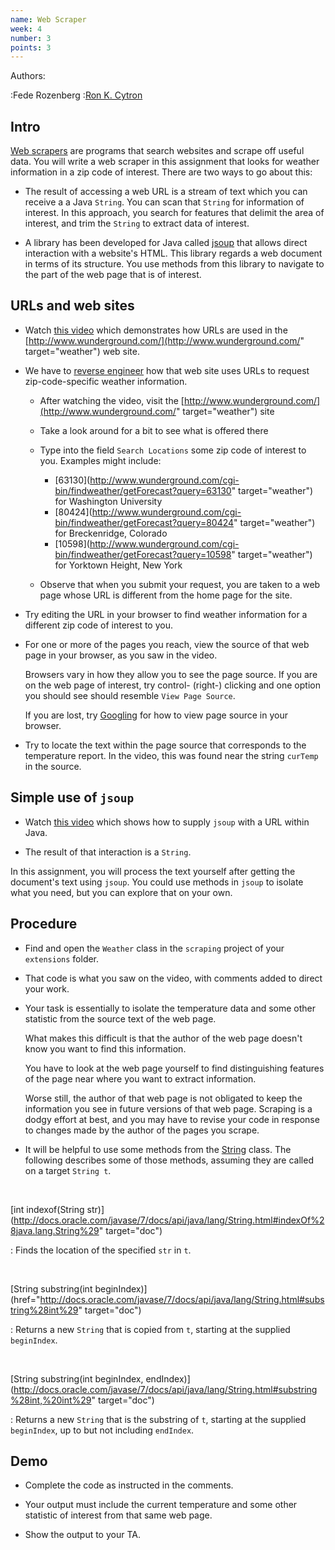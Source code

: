 ```yaml
---
name: Web Scraper
week: 4
number: 3
points: 3
---
```


Authors:

:Fede Rozenberg
:<a href="http://www.cs.wustl.edu/~cytron/">Ron K. Cytron</a>

## Intro
<a href="https://en.wikipedia.org/wiki/Web_scraping">Web scrapers</a> are programs that search websites and scrape off useful data.  You will write a web scraper in this assignment that looks for weather information in a zip code of interest.  There are two ways to go about this:

* The result of accessing a web URL is a stream of text which you can receive a a Java `String`.  You can scan that `String` for information of interest.  In this approach, you search for features that delimit the area of interest, and trim the `String` to extract data of interest.

* A library has been developed for Java called [jsoup](http://jsoup.org/) that allows  direct interaction with a website\'s HTML.  This library regards a web document in terms of its structure.  You use methods from this library to navigate to the part of the web page that is of interest.

## URLs and web sites

* Watch <a href="../../../extensions/scraping1.mp4">this video</a> which
demonstrates how URLs are used in the [http://www.wunderground.com/](http://www.wunderground.com/" target="weather") web site.

* We have to <a href="https://en.wikipedia.org/wiki/Reverse_engineering">reverse engineer</a> how that web site uses URLs to request zip-code-specific weather information.
	
	* After watching the video, visit the [http://www.wunderground.com/](http://www.wunderground.com/" target="weather") site

	* Take a look around for a bit to see what is offered there

	* Type into the field `Search Locations`  some zip code of interest to you.  Examples might include:

		* [63130](http://www.wunderground.com/cgi-bin/findweather/getForecast?query=63130" target="weather") for Washington University
		* [80424](http://www.wunderground.com/cgi-bin/findweather/getForecast?query=80424" target="weather") for Breckenridge, Colorado
		* [10598](http://www.wunderground.com/cgi-bin/findweather/getForecast?query=10598" target="weather") for Yorktown Height, New York

	* Observe that when you submit your request, you are taken to a web page whose URL is different from the home page for the site.

* Try editing the URL in your browser to find weather information for a different zip code of interest to you.

* For one or more of the pages you reach, view the source of that web page in your browser, as you saw in the video.

	Browsers vary in how they allow you to see the page source.  If you are on the web page of interest, try control- (right-) clicking and one option you should see should resemble `View Page Source`.

	If you are lost, try <a href="http://www.google.com">Googling</a> for how to view page source in your browser.


* Try to locate the text within the page source that corresponds to the temperature report.  In the video, this was found near the string `curTemp` in the source.

## Simple use of `jsoup`

* Watch <a href="../../../extensions/scraping2.mp4">this video</a> which shows how to supply `jsoup` with  a URL within Java.

* The result of that interaction is a `String`.

In this assignment, you will process the text yourself after getting the document\'s text using `jsoup`.  You could use methods in `jsoup` to isolate what you need, but you can explore that on your own.

## Procedure

* Find and open the `Weather` class in the `scraping` project of your `extensions` folder.

* That code is what you saw on the video, with comments added to direct your work.

* Your task is essentially to isolate the temperature data and some other statistic from the source text of the web page.

	What makes this difficult is that the author of the web page doesn\'t know
	you want to find this information.  

	You have to look at the web page yourself
	to find distinguishing features of the page near where you want to extract
	information.

	Worse still, the author of that web page is not obligated to keep the
	information you see in future versions of that web page.  Scraping is a
	dodgy effort at best, and you may have to revise your code in response to
	changes made by the author of the pages you scrape.

* It will be helpful to use some methods from the [String](http://docs.oracle.com/javase/7/docs/api/java/lang/String.html") class.  The following describes some of those methods, assuming they are called on a target `String t`.

<br>

[int indexof(String str)](http://docs.oracle.com/javase/7/docs/api/java/lang/String.html#indexOf%28java.lang.String%29" target="doc")

: Finds the location of the specified `str` in `t`.

<br>

[String substring(int beginIndex)](href="http://docs.oracle.com/javase/7/docs/api/java/lang/String.html#substring%28int%29" target="doc")

: Returns a new `String` that is copied from `t`, starting
at the supplied `beginIndex`.

<br>

[String substring(int beginIndex, endIndex)](http://docs.oracle.com/javase/7/docs/api/java/lang/String.html#substring%28int,%20int%29" target="doc")

: Returns a new `String` that is the substring of `t`, starting
at the supplied `beginIndex`, up to but not including `endIndex`.

## Demo

* Complete the code as instructed in the comments.

* Your output must include the current temperature and some other statistic of interest from that same web page.

* Show the output to your TA.

